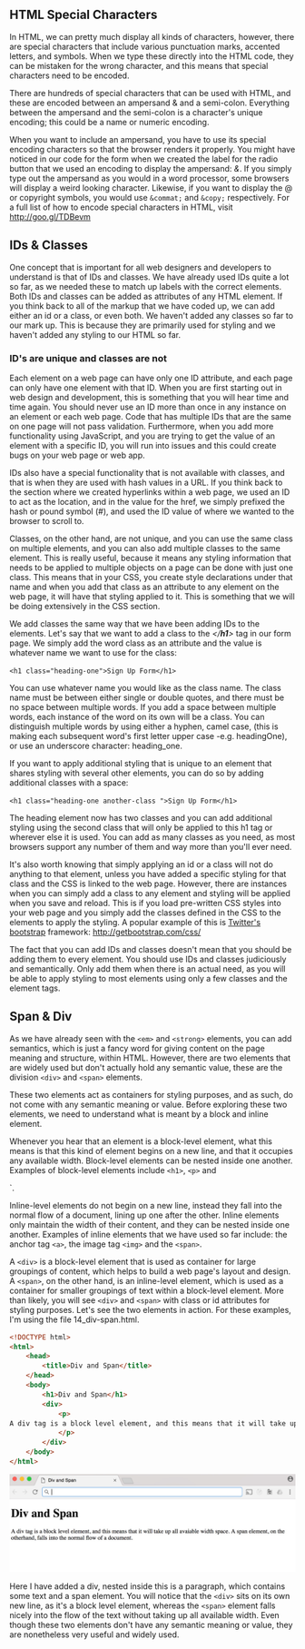 HTML Special Characters
-----------------------

In HTML, we can pretty much display all kinds of characters, however,
there are special characters that include various punctuation marks,
accented letters, and symbols. When we type these directly into the HTML
code, they can be mistaken for the wrong character, and this means that
special characters need to be encoded.

There are hundreds of special characters that can be used with HTML, and
these are encoded between an ampersand & and a semi-colon. Everything
between the ampersand and the semi-colon is a character's unique
encoding; this could be a name or numeric encoding.

When you want to include an ampersand, you have to use its special
encoding characters so that the browser renders it properly. You might
have noticed in our code for the form when we created the label for the
radio button that we used an encoding to display the ampersand: *&amp;*.
If you simply type out the ampersand as you would in a word processor,
some browsers will display a weird looking character. Likewise, if you
want to display the @ or copyright symbols, you would use `&commat;` and
`&copy;` respectively. For a full list of how to encode special
characters in HTML, visit <http://goo.gl/TDBevm>


IDs & Classes 
--------------

One concept that is important for all web designers and developers to
understand is that of IDs and classes. We have already used IDs quite a
lot so far, as we needed these to match up labels with the correct
elements. Both IDs and classes can be added as attributes of any HTML
element. If you think back to all of the markup that we have coded up,
we can add either an id or a class, or even both. We haven't added any
classes so far to our mark up. This is because they are primarily used
for styling and we haven't added any styling to our HTML so far.

### ID's are unique and classes are not 

Each element on a web page can have only one ID attribute, and each page
can only have one element with that ID. When you are first starting out
in web design and development, this is something that you will hear time
and time again. You should never use an ID more than once in any
instance on an element or each web page. Code that has multiple IDs that
are the same on one page will not pass validation. Furthermore, when you
add more functionality using JavaScript, and you are trying to get the
value of an element with a specific ID, you will run into issues and
this could create bugs on your web page or web app.

IDs also have a special functionality that is not available with
classes, and that is when they are used with hash values in a URL. If
you think back to the section where we created hyperlinks within a web
page, we used an ID to act as the location, and in the value for the
href, we simply prefixed the hash or pound symbol (\#), and used the ID
value of where we wanted to the browser to scroll to.

Classes, on the other hand, are not unique, and you can use the same
class on multiple elements, and you can also add multiple classes to the
same element. This is really useful, because it means any styling
information that needs to be applied to multiple objects on a page can
be done with just one class. This means that in your CSS, you create
style declarations under that name and when you add that class as an
attribute to any element on the web page, it will have that styling
applied to it. This is something that we will be doing extensively in
the CSS section.

We add classes the same way that we have been adding IDs to the
elements. Let's say that we want to add a class to the *\</**h1**\>* tag
in our form page. We simply add the word class as an attribute and the
value is whatever name we want to use for the class:

`<h1 class="heading-one">Sign Up Form</h1>`

You can use whatever name you would like as the class name. The class
name must be between either single or double quotes, and there must be
no space between multiple words. If you add a space between multiple
words, each instance of the word on its own will be a class. You can
distinguish multiple words by using either a hyphen, camel case, (this
is making each subsequent word's first letter upper case -e.g.
headingOne), or use an underscore character: heading_one.

If you want to apply additional styling that is unique to an element
that shares styling with several other elements, you can do so by adding
additional classes with a space:

`<h1 class="heading-one another-class ">Sign Up Form</h1>`

The heading element now has two classes and you can add additional
styling using the second class that will only be applied to this h1 tag
or wherever else it is used. You can add as many classes as you need, as
most browsers support any number of them and way more than you'll ever
need.

It's also worth knowing that simply applying an id or a class will not
do anything to that element, unless you have added a specific styling
for that class and the CSS is linked to the web page. However, there are
instances when you can simply add a class to any element and styling
will be applied when you save and reload. This is if you load
pre-written CSS styles into your web page and you simply add the classes
defined in the CSS to the elements to apply the styling. A popular
example of this is [Twitter's bootstrap](http://getbootstrap.com/css/)
framework: <http://getbootstrap.com/css/>

The fact that you can add IDs and classes doesn't mean that you should
be adding them to every element. You should use IDs and classes
judiciously and semantically. Only add them when there is an actual
need, as you will be able to apply styling to most elements using only a
few classes and the element tags.

Span & Div 
-----------

As we have already seen with the `<em>` and `<strong>`
elements, you can add semantics, which is just a fancy word for giving
content on the page meaning and structure, within HTML. However, there
are two elements that are widely used but don't actually hold any
semantic value, these are the division `<div>` and `<span>`
elements.

These two elements act as containers for styling purposes, and as such,
do not come with any semantic meaning or value. Before exploring these
two elements, we need to understand what is meant by a block and inline
element.

Whenever you hear that an element is a block-level element, what this
means is that this kind of element begins on a new line, and that it
occupies any available width. Block-level elements can be nested inside
one another. Examples of block-level elements include `<h1>`,
`<p>` and <div>`.

Inline-level elements do not begin on a new line, instead they fall into
the normal flow of a document, lining up one after the other. Inline
elements only maintain the width of their content, and they can be
nested inside one another. Examples of inline elements that we have used
so far include: the anchor tag `<a>`, the image tag `<img>`
and the `<span>`.

A `<div>` is a block-level element that is used as container for
large groupings of content, which helps to build a web page's layout and
design. A `<span>`, on the other hand, is an inline-level element,
which is used as a container for smaller groupings of text within a
block-level element. More than likely, you will see `<div>` and
`<span>` with class or id attributes for styling purposes. Let's
see the two elements in action. For these examples, I'm using the file
14_div-span.html.

```html
<!DOCTYPE html>
<html>
	<head>
		<title>Div and Span</title>
	</head>
	<body>
		<h1>Div and Span</h1>
		<div>
			<p>
A div tag is a block level element, and this means that it will take up all available width space. A <span>span</span> element, on the other hand, falls into the normal flow of a document.
			</p>
		</div>
	</body>
</html>
```
![](./images/media/image41.jpg)

Here I have added a div, nested inside this is a paragraph, which
contains some text and a span element. You will notice that the
`<div>` sits on its own new line, as it's a block level element,
whereas the `<span>` element falls nicely into the flow of the
text without taking up all available width. Even though these two
elements don't have any semantic meaning or value, they are nonetheless
very useful and widely used.
